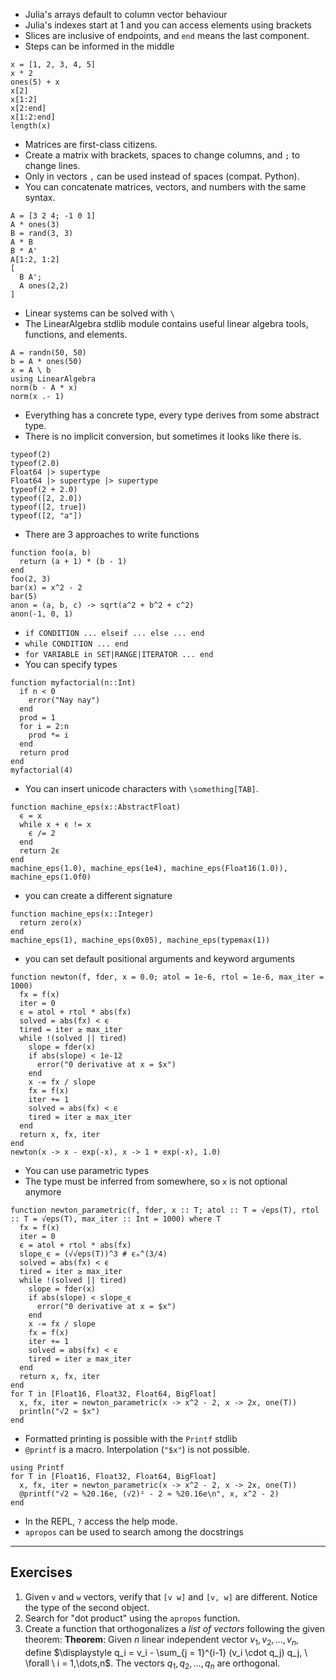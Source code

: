 <!--This file was generated, do not modify it.-->
- Julia's arrays default to column vector behaviour
- Julia's indexes start at 1 and you can access elements using brackets
- Slices are inclusive of endpoints, and `end` means the last component.
- Steps can be informed in the middle

```julia:ex1
x = [1, 2, 3, 4, 5]
x * 2
ones(5) + x
x[2]
x[1:2]
x[2:end]
x[1:2:end]
length(x)
```

- Matrices are first-class citizens.
- Create a matrix with brackets, spaces to change columns, and `;` to change lines.
- Only in vectors `,` can be used instead of spaces (compat. Python).
- You can concatenate matrices, vectors, and numbers with the same syntax.

```julia:ex2
A = [3 2 4; -1 0 1]
A * ones(3)
B = rand(3, 3)
A * B
B * A'
A[1:2, 1:2]
[
  B A';
  A ones(2,2)
]
```

- Linear systems can be solved with `\ `
- The LinearAlgebra stdlib module contains useful linear algebra tools, functions, and elements.

```julia:ex3
A = randn(50, 50)
b = A * ones(50)
x = A \ b
using LinearAlgebra
norm(b - A * x)
norm(x .- 1)
```

- Everything has a concrete type, every type derives from some abstract type.
- There is no implicit conversion, but sometimes it looks like there is.

```julia:ex4
typeof(2)
typeof(2.0)
Float64 |> supertype
Float64 |> supertype |> supertype
typeof(2 + 2.0)
typeof([2, 2.0])
typeof([2, true])
typeof([2, "a"])
```

- There are 3 approaches to write functions

```julia:ex5
function foo(a, b)
  return (a + 1) * (b - 1)
end
foo(2, 3)
bar(x) = x^2 - 2
bar(5)
anon = (a, b, c) -> sqrt(a^2 + b^2 + c^2)
anon(-1, 0, 1)
```

- `if CONDITION ... elseif ... else ... end`
- `while CONDITION ... end`
- `for VARIABLE in SET|RANGE|ITERATOR ... end`
- You can specify types

```julia:ex6
function myfactorial(n::Int)
  if n < 0
    error("Nay nay")
  end
  prod = 1
  for i = 2:n
    prod *= i
  end
  return prod
end
myfactorial(4)
```

- You can insert unicode characters with `\something[TAB]`.

```julia:ex7
function machine_eps(x::AbstractFloat)
  ϵ = x
  while x + ϵ != x
    ϵ /= 2
  end
  return 2ϵ
end
machine_eps(1.0), machine_eps(1e4), machine_eps(Float16(1.0)), machine_eps(1.0f0)
```

- you can create a different signature

```julia:ex8
function machine_eps(x::Integer)
  return zero(x)
end
machine_eps(1), machine_eps(0x05), machine_eps(typemax(1))
```

- you can set default positional arguments and keyword arguments

```julia:ex9
function newton(f, fder, x = 0.0; atol = 1e-6, rtol = 1e-6, max_iter = 1000)
  fx = f(x)
  iter = 0
  ϵ = atol + rtol * abs(fx)
  solved = abs(fx) < ϵ
  tired = iter ≥ max_iter
  while !(solved || tired)
    slope = fder(x)
    if abs(slope) < 1e-12
      error("0 derivative at x = $x")
    end
    x -= fx / slope
    fx = f(x)
    iter += 1
    solved = abs(fx) < ϵ
    tired = iter ≥ max_iter
  end
  return x, fx, iter
end
newton(x -> x - exp(-x), x -> 1 + exp(-x), 1.0)
```

- You can use parametric types
- The type must be inferred from somewhere, so `x` is not optional anymore

```julia:ex10
function newton_parametric(f, fder, x :: T; atol :: T = √eps(T), rtol :: T = √eps(T), max_iter :: Int = 1000) where T
  fx = f(x)
  iter = 0
  ϵ = atol + rtol * abs(fx)
  slope_ϵ = (√√eps(T))^3 # ϵₘ^(3/4)
  solved = abs(fx) < ϵ
  tired = iter ≥ max_iter
  while !(solved || tired)
    slope = fder(x)
    if abs(slope) < slope_ϵ
      error("0 derivative at x = $x")
    end
    x -= fx / slope
    fx = f(x)
    iter += 1
    solved = abs(fx) < ϵ
    tired = iter ≥ max_iter
  end
  return x, fx, iter
end
for T in [Float16, Float32, Float64, BigFloat]
  x, fx, iter = newton_parametric(x -> x^2 - 2, x -> 2x, one(T))
  println("√2 ≈ $x")
end
```

- Formatted printing is possible with the `Printf` stdlib
- `@printf` is a macro. Interpolation (`"$x"`) is not possible.

```julia:ex11
using Printf
for T in [Float16, Float32, Float64, BigFloat]
  x, fx, iter = newton_parametric(x -> x^2 - 2, x -> 2x, one(T))
  @printf("√2 ≈ %20.16e, (√2)² - 2 ≈ %20.16e\n", x, x^2 - 2)
end
```

- In the REPL, `?` access the help mode.
- `apropos` can be used to search among the docstrings
---

## Exercises


1. Given `v` and `w` vectors, verify that `[v w]` and `[v, w]` are different. Notice the type of the second object.
1. Search for "dot product" using the `apropos` function.
1. Create a function that orthogonalizes a _list of vectors_ following the given theorem:
**Theorem**: Given $n$ linear independent vector $v_1, v_2, \dots, v_n$, define
$\displaystyle q_i = v_i - \sum_{j = 1}^{i-1} (v_i \cdot q_j) q_j, \ \forall \ i = 1,\dots,n$.
The vectors $q_1, q_2, \dots, q_n$ are orthogonal.

